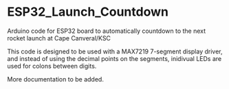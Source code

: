 # ESP32_Launch_Countdown
Arduino code for ESP32 board to automatically countdown to the next rocket launch at Cape Canveral/KSC

This code is designed to be used with a MAX7219 7-segment display driver, and instead of using the decimal points on the segments, inidivual LEDs are used for colons between digits. 

More documentation to be added.
